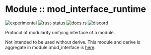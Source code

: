 # Module :: mod_interface_runtime
[![experimental](https://img.shields.io/badge/stability-experimental-orange.svg)](https://github.com/emersion/stability-badges#experimental) [![rust-status](https://github.com/Wandalen/wTools/actions/workflows/ModuleFormerRuntimePush.yml/badge.svg)](https://github.com/Wandalen/wTools/actions/workflows/ModuleFormerRuntimePush.yml) [![docs.rs](https://img.shields.io/docsrs/mod_interface_runtime?color=e3e8f0&logo=docs.rs)](https://docs.rs/mod_interface_runtime) [![discord](https://img.shields.io/discord/872391416519737405?color=eee&logo=discord&logoColor=eee&label=ask)](https://discord.gg/JwTG6d2b)

Protocol of modularity unifying interface of a module.

Not intended to be used without derive. This module and derive is aggregate in module::mod_interface is [here](https://github.com/Wandalen/wTools/tree/master/module/rust/mod_interface).
